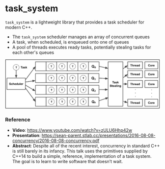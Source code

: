 # task_system

`task_system` is a lightweight library that provides a task scheduler for modern C++.

* The `task_system` scheduler manages an array of concurrent queues
* A task, when scheduled, is enqueued onto one of queues
* A pool of threads executes ready tasks, potentially stealing tasks for each other's queues

<p align="center">
  <img src="img/design.png"/>  
</p>

### Reference

* **Video**: https://www.youtube.com/watch?v=zULU6Hhp42w
* **Presentation**: https://sean-parent.stlab.cc/presentations/2016-08-08-concurrency/2016-08-08-concurrency.pdf
* **Abstract**: Despite all of the recent interest, concurrency in standard C++ is still barely in its infancy. This talk uses the primitives supplied by C++14 to build a simple, reference, implementation of a task system. The goal is to learn to write software that doesn’t wait.
